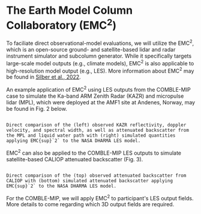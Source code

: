 # The Earth Model Column Collaboratory (EMC<sup>2</sup>)

To faciliate direct observational-model evaluations, we will utilize the EMC<sup>2</sup>, which is an open-source ground- and satellite-based lidar and radar instrument simulator and subcolumn generator. While it specifically targets large-scale model outputs (e.g., climate models), EMC<sup>2</sup> is also applicable to high-resolution model output (e.g., LES). More information about EMC<sup>2</sup> may be found in [Silber et al., 2022](https://doi.org/10.5194/gmd-15-901-2022).

An example application of EMC<sup>2</sup> using LES outputs from the COMBLE-MIP case to simulate the Ka-band ARM Zenith Radar (KAZR) and micropulse lidar (MPL), which were deployed at the AMF1 site at Andenes, Norway, may be found in Fig. 2 below.

```{figure} figures/emc2_1.png

Direct comparison of the (left) observed KAZR reflectivity, doppler velocity, and spectral width, as well as attenuated backscatter from the MPL and liquid water path with (right) simulated quantities applying EMC{sup}`2` to the NASA DHARMA LES model.
```

EMC<sup>2</sup> can also be applied to the COMBLE-MIP LES outputs to simulate satellite-based CALIOP attenuated backscatter (Fig. 3).

```{figure} figures/emc2_2.png

Direct comparison of the (top) observed attenuated backscatter from CALIOP with (bottom) simulated attenuated backscatter applying EMC{sup}`2` to the NASA DHARMA LES model.
```

For the COMBLE-MIP, we will apply EMC<sup>2</sup> to participant's LES output fields. More details to come regarding which 3D output fields are required.
